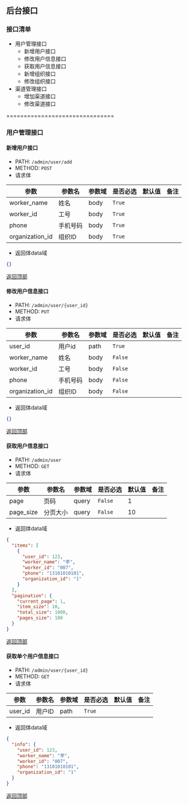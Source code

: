 ## 后台接口

### 接口清单
- 用户管理接口
  - 新增用户接口
  - 修改用户信息接口
  - 获取用户信息接口
  - 新增组织接口
  - 修改组织接口
- 渠道管理接口
  - 增加渠道接口
  - 修改渠道接口
	
===============================

### 用户管理接口  
#### 新增用户接口
* PATH: `/admin/user/add`
* METHOD: `POST`
* 请求体

| 参数 | 参数名 |参数域| 是否必选 | 默认值 | 备注 | 
| ----- | ----- | ----- | ----- | ----- | ----- |
|worker_name| 姓名 | body | `True` |||
|worker_id| 工号 | body | `True` |||
|phone| 手机号码 | body | `True` |||
|organization_id| 组织ID | body | `True` |||

* 返回体data域
```json
{}
```
 [返回顶部](#接口清单)
 
#### 修改用户信息接口
* PATH: `/admin/user/{user_id}`
* METHOD: `PUT`
* 请求体

| 参数 | 参数名 |参数域| 是否必选 | 默认值 | 备注 | 
| ----- | ----- | ----- | ----- | ----- | ----- |
|user_id| 用户id | path | `True` |||
|worker_name| 姓名 | body | `False` |||
|worker_id| 工号 | body | `False` |||
|phone| 手机号码 | body | `False` |||
|organization_id| 组织ID | body | `False` |||

* 返回体data域
```json
{}
```
 [返回顶部](#接口清单)
 
#### 获取用户信息接口
* PATH: `/admin/user`
* METHOD: `GET`
* 请求体

| 参数 | 参数名 |参数域| 是否必选 | 默认值 | 备注 | 
| ----- | ----- | ----- | ----- | ----- | ----- |
|page| 页码 | query | `False` |1||
|page_size| 分页大小 | query | `False` |10||

* 返回体data域
```json
{
  "items": [
    {
      "user_id": 123,
      "worker_name": "李",
      "worker_id": "007",
      "phone": "13101010101",
      "organization_id": "1"
    }
  ],
  "pagination": {
    "current_page": 1,
    "item_size": 10,
    "total_size": 1000,
    "pages_size": 100
  }
}
```
 [返回顶部](#接口清单)
 
#### 获取单个用户信息接口
* PATH: `/admin/user/{user_id}`
* METHOD: `GET`
* 请求体

| 参数 | 参数名 |参数域| 是否必选 | 默认值 | 备注 | 
| ----- | ----- | ----- | ----- | ----- | ----- |
|user_id| 用户ID | path | `True` |||

* 返回体data域
```json
{
  "info": {
    "user_id": 123,
    "worker_name": "李",
    "worker_id": "007",
    "phone": "13101010101",
    "organization_id": "1"
  }
}
```
 [返回顶部](#接口清单)
